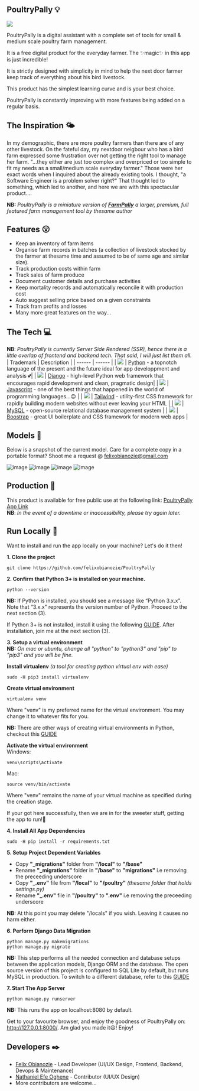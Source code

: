 ## PoultryPally 💡   
  
![](https://i.imgur.com/t2rS5H1.png)
      
PoultryPally is a digital assistant with a complete set of tools for small & medium scale poultry farm management.   

It is a free digital product for the everyday farmer. The ✨magic✨ in this app is just incredible!  

It is strictly designed with simplicity in mind to help the next door farmer keep track of everything about his bird livestock.  

This product has the simplest learning curve and is your best choice.  

PoultryPally is constantly improving with more features being added on a regular basis.  



## The Inspiration 🌤️
In my demographic, there are more poultry farmers than there are of any other livestock. On the fateful day, my nextdoor neigbour who has a bird farm expressed some frustration over not getting the right tool to manage her farm. "...they either are just too complex and overpriced or too simple to fit my needs as a small/medium scale everyday farmer." Those were her exact words when I inquired about the already existing tools. I thought, "a Software Engineer is a problem solver right?" That thought led to something, which led to another, and here we are with this spectacular product...</smiles>.

**NB:** *PoultryPally is a miniature version of [**FarmPally**]() a larger, premium, full featured farm management tool by thesame author*



## Features 😮
- Keep an inventory of farm items
- Organise farm records in batches (a collection of livestock stocked by the farmer at thesame time and assumed to be of same age and similar size).
- Track production costs within farm
- Track sales of farm produce
- Document customer details and purchase activities
- Keep mortality records and automatically reconcile it with production cost
- Auto suggest selling price based on a given constraints
- Track fram profits and losses
- Many more great features on the way...



## The Tech 💻
**NB**: *PoultryPally is currently Server Side Rendered (SSR), hence there is a little overlap of frontend and backend tech. That said, I will just list them all.*
| Trademark | Description |
| ------ | ------ |
| [![](https://i.imgur.com/4l6Eeh3.jpg)]() | [Python](https://www.python.org/) - a topnotch language of the present and the future ideal for app developpment and analysis 💕|
| [![](https://i.imgur.com/Lpv3HnM.png)]() | [Django](https://www.djangoproject.com/) - high-level Python web framework that encourages rapid development and clean, pragmatic design|
| [![](https://i.imgur.com/YqaIv6O.png)]() | [Javascript](https://www.javascript.com/) - one of the best things that happened in the world of programming languages...😉 |
| [![](https://i.imgur.com/nek6z1Q.jpg)]() | [Tailwind](https://tailwindcss.com/) -  utility-first CSS framework for rapidly building modern websites without ever leaving your HTML |
| [![](https://i.imgur.com/Mce5kDC.png)]() | [MySQL](https://www.mysql.com/) - open-source relational database management system |
| [![](https://i.imgur.com/AByWAOv.png)]() | [Boostrap]() - great UI boilerplate and CSS framework for modern web apps |



## Models 🧱
Below is a snapshot of the current model. Care for a complete copy in a portable format? Shoot me a request @ [felixobianozie@gmail.com]()

![image](https://i.imgur.com/Qak0Kw0.pngg)
![image](https://i.imgur.com/Cyt4BRf.png)
![image](https://i.imgur.com/LoFMjei.png)
![image](https://i.imgur.com/0tCZS8I.png)



## Production 🚀
This product is available for free public use at the following link: [PoultryPally App Link]()   
**NB**: *In the event of a downtime or inaccessibility, please try again later.*



## Run Locally 🏃
Want to install and run the app locally on your machine? Let's do it then!

 **1.   Clone the project**
 ```
git clone https://github.com/felixobianozie/PoultryPally
```  

 **2.   Confirm that Python 3+ is installed on your machine.**
  ```
  python --version
  ```  

 **NB:** 
 If Python is installed, you should see a message like “Python 3.x.x”. Note that “3.x.x” represents the version number of Python. Proceed to the next section (3).
 
 If Python 3+ is not installed, install it using the following [GUIDE](https://www.tutorialsteacher.com/python/install-python). After installation, join me at the next section (3).

 **3.   Setup a virtual environment**   
  **NB:** *On mac or ubuntu, change all "python" to "python3" and "pip" to "pip3" and you will be fine.*

 **Install virtualenv** *(a tool for creating python virtual env with ease)*
  ```
  sudo -H pip3 install virtualenv
  ```
  **Create virtual environment**
  ```
  virtualenv venv
  ``` 
 
  Where "venv" is my preferred name for the virtual environment. You may change it to whatever fits for you.  
  
  **NB:** There are other ways of creating virtual environments in Python, checkout this [GUIDE](https://www.geeksforgeeks.org/create-virtual-environment-using-venv-python/)

  **Activate the virtual environment**   
  Windows:
  ```
  venv\scripts\activate
  ```
  Mac:
  ```
  source venv/bin/activate
  ```
  Where "venv" remains the name of your virtual machine as specified during the creation stage.
  
  If your got here successfully, then we are in for the sweeter stuff, getting the app to run!🥂
  
   **4. Install All App Dependencies**
  ```
  sudo -H pip install -r requirements.txt
  ```

  **5. Setup Project Dependent Variables**
  - Copy **"_migrations"** folder from **"/local"** to **"/base"**
  - Rename **"_migrations"** folder in **"/base"** to **"migrations"** i.e removing the preceeding underscore
  - Copy **"_.env"** file from **"/local"** to **"/poultry"** *(thesame folder that holds settings.py)*
  - Rename **"_.env"** file in **"/poultry"** to **".env"** i.e removing the preceeding underscore

  **NB:** At this point you may delete "/locals" if you wish. Leaving it causes no harm either.

  **6. Perform Django Data Migration**
   ```
  python manage.py makemigrations
  python manage.py migrate
  ```
  **NB:** This step performs all the needed connection and database setups between the application models, Django ORM and the database.
  The open source version of this project is configured to SQL Lite by default, but runs MySQL in production. To switch to a different database, refer to this [GUIDE]()

   **7. Start The App Server**
   ```
  python manage.py runserver
  ```
  **NB:** This runs the app on localhost:8080 by default.
  
  Get to your favourite browser, and enjoy the goodness of PoultryPally on: http://127.0.0.1:8000/. Am glad you made it😃! Enjoy!



## Developers ✒️
- [Felix Obianozie](felixobianozie@gmail.com) - Lead Developer (UI/UX Design, Frontend, Backend, Devops & Maintenance)
- [Nathaniel Efe Oghene]() - Contributor (UI/UX Design)
- More contributors are welcome...